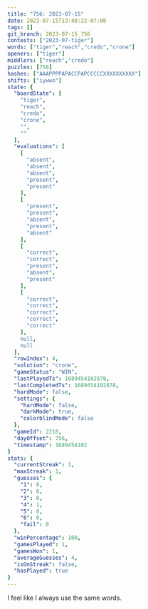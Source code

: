 ```yaml
---
title: "756: 2023-07-15"
date: 2023-07-15T13:48:22-07:00
tags: []
git_branch: 2023-07-15_756
contests: ["2023-07-tiger"]
words: ["tiger","reach","credo","crone"]
openers: ["tiger"]
middlers: ["reach","credo"]
puzzles: [756]
hashes: ["AAAPPPPAPACCPAPCCCCCXXXXXXXXXX"]
shifts: ["iywwo"]
state: {
  "boardState": [
    "tiger",
    "reach",
    "credo",
    "crone",
    "",
    ""
  ],
  "evaluations": [
    [
      "absent",
      "absent",
      "absent",
      "present",
      "present"
    ],
    [
      "present",
      "present",
      "absent",
      "present",
      "absent"
    ],
    [
      "correct",
      "correct",
      "present",
      "absent",
      "present"
    ],
    [
      "correct",
      "correct",
      "correct",
      "correct",
      "correct"
    ],
    null,
    null
  ],
  "rowIndex": 4,
  "solution": "crone",
  "gameStatus": "WIN",
  "lastPlayedTs": 1689454102878,
  "lastCompletedTs": 1689454102878,
  "hardMode": false,
  "settings": {
    "hardMode": false,
    "darkMode": true,
    "colorblindMode": false
  },
  "gameId": 2218,
  "dayOffset": 756,
  "timestamp": 1689454102
}
stats: {
  "currentStreak": 1,
  "maxStreak": 1,
  "guesses": {
    "1": 0,
    "2": 0,
    "3": 0,
    "4": 1,
    "5": 0,
    "6": 0,
    "fail": 0
  },
  "winPercentage": 100,
  "gamesPlayed": 1,
  "gamesWon": 1,
  "averageGuesses": 4,
  "isOnStreak": false,
  "hasPlayed": true
}
---
```

<!-- more -->
I feel like I always use the same words. 
